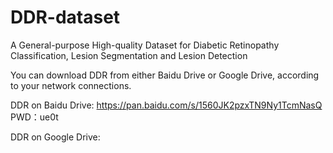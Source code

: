 # DDR-dataset
A General-purpose High-quality Dataset for Diabetic Retinopathy Classification, Lesion Segmentation and Lesion Detection

You can download DDR from either Baidu Drive or Google Drive, according to your network connections.

DDR on Baidu Drive: https://pan.baidu.com/s/1560JK2pzxTN9Ny1TcmNasQ  PWD：ue0t 

DDR on Google Drive: 
